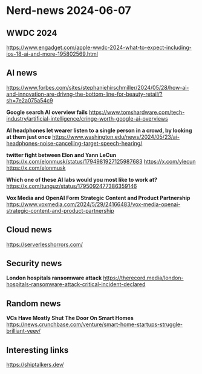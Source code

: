 # Nerd-news 2024-06-07

## WWDC 2024

https://www.engadget.com/apple-wwdc-2024-what-to-expect-including-ios-18-ai-and-more-195802569.html

## AI news

https://www.forbes.com/sites/stephaniehirschmiller/2024/05/28/how-ai-and-innovation-are-drivng-the-bottom-line-for-beauty-retail/?sh=7e2a075a54c9

**Google search AI overview fails**
https://www.tomshardware.com/tech-industry/artificial-intelligence/cringe-worth-google-ai-overviews

**AI headphones let wearer listen to a single person in a crowd, by looking at them just once**
https://www.washington.edu/news/2024/05/23/ai-headphones-noise-cancelling-target-speech-hearing/

**twitter fight between Elon and Yann LeCun**
https://x.com/elonmusk/status/1794981927125987683
https://x.com/ylecun
https://x.com/elonmusk

**Which one of these AI labs would you most like to work at?**
https://x.com/tunguz/status/1795092477386359146

**Vox Media and OpenAI Form Strategic Content and Product Partnership**
https://www.voxmedia.com/2024/5/29/24166483/vox-media-openai-strategic-content-and-product-partnership


## Cloud news

https://serverlesshorrors.com/

## Security news

**London hospitals ransomware attack**
https://therecord.media/london-hospitals-ransomware-attack-critical-incident-declared

## Random news

**VCs Have Mostly Shut The Door On Smart Homes**
https://news.crunchbase.com/venture/smart-home-startups-struggle-brilliant-veev/


## Interesting links

https://shiptalkers.dev/